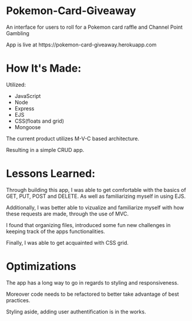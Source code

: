 # Pokemon-Card-Giveaway
<p> An interface for users to roll for a Pokemon card raffle and Channel Point Gambling </p>
App is live at https://pokemon-card-giveaway.herokuapp.com

<h1>How It's Made:</h1>
<p>Utilized: </p> 
    <ul> 
        <li>JavaScript</li>
        <li>Node</li>
        <li>Express</li>
        <li>EJS</li>
        <li>CSS(floats and grid)</li>
        <li>Mongoose</li>
    </ul>
<p>The current product utilizes M-V-C based architecture.</p>
<p>Resulting in a simple CRUD app.</p>


<h1>Lessons Learned:</h1>
<p>Through building this app, I was able to get comfortable with the basics of GET, PUT, POST and DELETE. As well as familiarizing myself in using EJS.</p>
<p>Additionally, I was better able to vizualize and familiarize myself with how these requests are made, through the use of MVC. </p>
<p>I found that organizing files, introduced some fun new challenges in keeping track of the apps functionalities.</p>
<p>Finally, I was able to get acquainted with CSS grid.</p>

<h1>Optimizations</h1>
<p>The app has a long way to go in regards to styling and responsiveness.</p>
<p>Moreover code needs to be refactored to better take advantage of best practices.</p>
<p>Styling aside, adding user authentification is in the works.</p>
